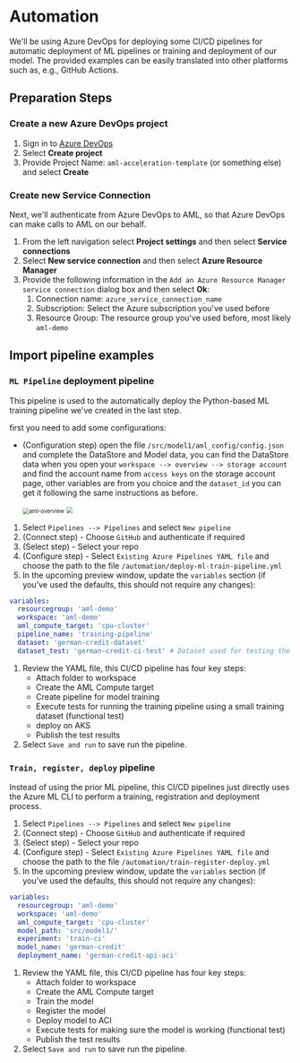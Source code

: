 # Automation

We'll be using Azure DevOps for deploying some CI/CD pipelines for automatic deployment of ML pipelines or training and deployment of our model. The provided examples can be easily translated into other platforms such as, e.g., GitHub Actions.

## Preparation Steps

### Create a new Azure DevOps project

1. Sign in to [Azure DevOps](http://dev.azure.com)
1. Select **Create project**
1. Provide Project Name: `aml-acceleration-template` (or something else) and select **Create**

### Create new Service Connection

Next, we'll authenticate from Azure DevOps to AML, so that Azure DevOps can make calls to AML on our behalf.

1. From the left navigation select **Project settings** and then select **Service connections**
1. Select **New service connection** and then select **Azure Resource Manager**
1. Provide the following information in the `Add an Azure Resource Manager service connection` dialog box and then select **Ok**:
   1. Connection name: `azure_service_connection_name`
   1. Subscription: Select the Azure subscription you've used before
   1. Resource Group: The resource group you've used before, most likely `aml-demo`

## Import pipeline examples

### `ML Pipeline` deployment pipeline

This pipeline is used to the automatically deploy the Python-based ML training pipeline we've created in the last step.

first you need to add some configurations: 

* (Configuration step) open the file `/src/model1/aml_config/config.json` and complete the DataStore and Model data, you can find the DataStore data when you open your `workspace --> overview --> storage account` and find the account name from `access keys` on the storage account page, other variables are from you choice and the `dataset_id` you can get it following the same instructions as before. 

  <img src="C:\Users\v-hoemam\Desktop\Work\MLOps\aml-demo-2\instructions\media\AML-overview.PNG" alt="aml-overview" style="zoom:70%;" />

  

  <img src="C:\Users\v-hoemam\Desktop\Work\MLOps\aml-demo-2\instructions\media\storage_access _keys.PNG" style="zoom:67%;" />

  

1. Select `Pipelines --> Pipelines` and select `New pipeline`
1. (Connect step) - Choose `GitHub` and authenticate if required
1. (Select step) - Select your repo
1. (Configure step) - Select `Existing Azure Pipelines YAML file` and choose the path to the file `/automation/deploy-ml-train-pipeline.yml` 
1. In the upcoming preview window, update the `variables` section (if you've used the defaults, this should not require any changes): 
  ```yaml
  variables:
    resourcegroup: 'aml-demo'
    workspace: 'aml-demo'
    aml_compute_target: 'cpu-cluster'
    pipeline_name: 'training-pipeline'
    dataset: 'german-credit-dataset'
    dataset_test: 'german-credit-ci-test' # Dataset used for testing the training pipeline
  ```
1. Review the YAML file, this CI/CD pipeline has four key steps:
    * Attach folder to workspace
    * Create the AML Compute target
    * Create pipeline for model training
    * Execute tests for running the training pipeline using a small training dataset (functional test)
    * deploy on AKS
    * Publish the test results
1. Select `Save and run` to save run the pipeline.

### `Train, register, deploy` pipeline

Instead of using the prior ML pipeline, this CI/CD pipelines just directly uses the Azure ML CLI to perform a training, registration and deployment process.

1. Select `Pipelines --> Pipelines` and select `New pipeline`
1. (Connect step) - Choose `GitHub` and authenticate if required
1. (Select step) - Select your repo
1. (Configure step) - Select `Existing Azure Pipelines YAML file` and choose the path to the file `/automation/train-register-deploy.yml`
1. In the upcoming preview window, update the `variables` section (if you've used the defaults, this should not require any changes): 
  ```yaml
  variables:
    resourcegroup: 'aml-demo'
    workspace: 'aml-demo'
    aml_compute_target: 'cpu-cluster'  
    model_path: 'src/model1/'
    experiment: 'train-ci'
    model_name: 'german-credit'
    deployment_name: 'german-credit-api-aci'
  ```
1. Review the YAML file, this CI/CD pipeline has four key steps:
    * Attach folder to workspace
    * Create the AML Compute target
    * Train the model
    * Register the model
    * Deploy model to ACI
    * Execute tests for making sure the model is working (functional test)
    * Publish the test results
1. Select `Save and run` to save run the pipeline.





